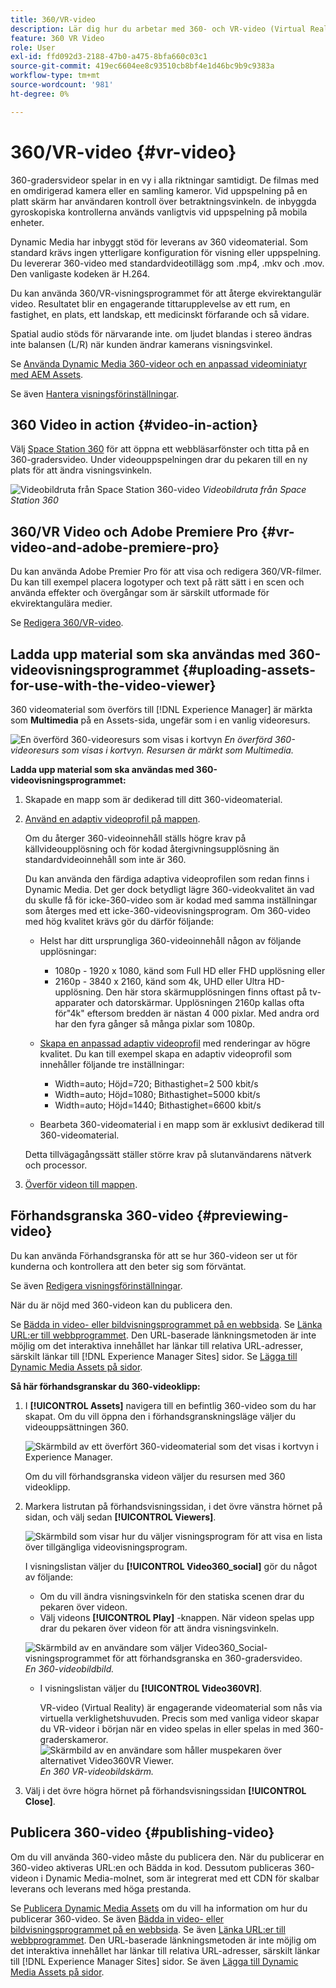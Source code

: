 ```yaml
---
title: 360/VR-video
description: Lär dig hur du arbetar med 360- och VR-video (Virtual Reality) i Dynamic Media.
feature: 360 VR Video
role: User
exl-id: ffd092d3-2188-47b0-a475-8bfa660c03c1
source-git-commit: 419ec6604ee8c93510cb8bf4e1d46bc9b9c9383a
workflow-type: tm+mt
source-wordcount: '981'
ht-degree: 0%

---
```


# 360/VR-video {#vr-video}

360-gradersvideor spelar in en vy i alla riktningar samtidigt. De filmas med en omdirigerad kamera eller en samling kameror. Vid uppspelning på en platt skärm har användaren kontroll över betraktningsvinkeln. de inbyggda gyroskopiska kontrollerna används vanligtvis vid uppspelning på mobila enheter.

Dynamic Media har inbyggt stöd för leverans av 360 videomaterial. Som standard krävs ingen ytterligare konfiguration för visning eller uppspelning. Du levererar 360-video med standardvideotillägg som .mp4, .mkv och .mov. Den vanligaste kodeken är H.264.

Du kan använda 360/VR-visningsprogrammet för att återge ekvirektangulär video. Resultatet blir en engagerande tittarupplevelse av ett rum, en fastighet, en plats, ett landskap, ett medicinskt förfarande och så vidare.

Spatial audio stöds för närvarande inte. om ljudet blandas i stereo ändras inte balansen (L/R) när kunden ändrar kamerans visningsvinkel.

Se [Använda Dynamic Media 360-videor och en anpassad videominiatyr med AEM Assets](https://experienceleague.adobe.com/docs/experience-manager-learn/assets/dynamic-media/dynamic-media-360-video-custom-thumbnail-feature-video-use.html#dynamic-media).

Se även [Hantera visningsförinställningar](/help/assets/dynamic-media/managing-viewer-presets.md).

## 360 Video in action {#video-in-action}

Välj [Space Station 360](https://s7d1.scene7.com/s7viewers/html5/Video360Viewer.html?asset=Viewers/space_station_360-AVS) för att öppna ett webbläsarfönster och titta på en 360-gradersvideo. Under videouppspelningen drar du pekaren till en ny plats för att ändra visningsvinkeln.

![Videobildruta från Space Station 360-video](assets/6_5_360videoiss_simplified.png)
*Videobildruta från Space Station 360*

## 360/VR Video och Adobe Premiere Pro {#vr-video-and-adobe-premiere-pro}

Du kan använda Adobe Premier Pro för att visa och redigera 360/VR-filmer. Du kan till exempel placera logotyper och text på rätt sätt i en scen och använda effekter och övergångar som är särskilt utformade för ekvirektangulära medier.

Se [Redigera 360/VR-video](https://helpx.adobe.com/premiere-pro/how-to/edit-360-vr-video.html).

## Ladda upp material som ska användas med 360-videovisningsprogrammet {#uploading-assets-for-use-with-the-video-viewer}

360 videomaterial som överförs till [!DNL Experience Manager] är märkta som **Multimedia** på en Assets-sida, ungefär som i en vanlig videoresurs.

![En överförd 360-videoresurs som visas i kortvyn](assets/6_5_360video-selecttopreview.png)
*En överförd 360-videoresurs som visas i kortvyn. Resursen är märkt som Multimedia.*

**Ladda upp material som ska användas med 360-videovisningsprogrammet:**

1. Skapade en mapp som är dedikerad till ditt 360-videomaterial.
1. [Använd en adaptiv videoprofil på mappen](/help/assets/dynamic-media/video-profiles.md#applying-a-video-profile-to-folders).

   Om du återger 360-videoinnehåll ställs högre krav på källvideoupplösning och för kodad återgivningsupplösning än standardvideoinnehåll som inte är 360.

   Du kan använda den färdiga adaptiva videoprofilen som redan finns i Dynamic Media. Det ger dock betydligt lägre 360-videokvalitet än vad du skulle få för icke-360-video som är kodad med samma inställningar som återges med ett icke-360-videovisningsprogram. Om 360-video med hög kvalitet krävs gör du därför följande:

   * Helst har ditt ursprungliga 360-videoinnehåll någon av följande upplösningar:

      * 1080p - 1920 x 1080, känd som Full HD eller FHD upplösning eller
      * 2160p - 3840 x 2160, känd som 4k, UHD eller Ultra HD-upplösning. Den här stora skärmupplösningen finns oftast på tv-apparater och datorskärmar. Upplösningen 2160p kallas ofta för&quot;4k&quot; eftersom bredden är nästan 4 000 pixlar. Med andra ord har den fyra gånger så många pixlar som 1080p.
   * [Skapa en anpassad adaptiv videoprofil](/help/assets/dynamic-media/video-profiles.md#creating-a-video-encoding-profile-for-adaptive-streaming) med renderingar av högre kvalitet. Du kan till exempel skapa en adaptiv videoprofil som innehåller följande tre inställningar:

      * Width=auto; Höjd=720; Bithastighet=2 500 kbit/s
      * Width=auto; Höjd=1080; Bithastighet=5000 kbit/s
      * Width=auto; Höjd=1440; Bithastighet=6600 kbit/s
   * Bearbeta 360-videomaterial i en mapp som är exklusivt dedikerad till 360-videomaterial.

   Detta tillvägagångssätt ställer större krav på slutanvändarens nätverk och processor.

1. [Överför videon till mappen](/help/assets/manage-video-assets.md#upload-and-preview-video-assets).

<!--

## Overriding the default aspect ratio of 360 videos  {#overriding-the-default-aspect-ratio-of-videos}

For an uploaded asset to qualify as a 360 video that you intend to use with the 360 Video viewer, the asset must have an aspect ratio of 2.

By default, AEM detects video as "360" if its aspect ratio (width/height) is 2.0. If you are an Administrator, you can override the default aspect ratio setting of 2 by setting the optional `s7video360AR` property in CRXDE Lite at the following:

* `/conf/global/settings/cloudconfigs/dmscene7/jcr:content`

  * **Property type**: Double
  * **Value**: floating-point aspect ratio, default 2.0.

After you set this property, it takes effect immediately on both existing videos and newly uploaded videos.

The aspect ratio applies to 360 video assets for the asset details page and the [Video 360 Media WCM component](/help/assets/dynamic-media/adding-dynamic-media-assets-to-pages.md#dynamic-media-components).

Start by uploading 360 Videos.

-->

## Förhandsgranska 360-video {#previewing-video}

Du kan använda Förhandsgranska för att se hur 360-videon ser ut för kunderna och kontrollera att den beter sig som förväntat.

Se även [Redigera visningsförinställningar](/help/assets/dynamic-media/managing-viewer-presets.md#editing-viewer-presets).

När du är nöjd med 360-videon kan du publicera den.

Se [Bädda in video- eller bildvisningsprogrammet på en webbsida](/help/assets/dynamic-media/embed-code.md).
Se [Länka URL:er till webbprogrammet](/help/assets/dynamic-media/linking-urls-to-yourwebapplication.md). Den URL-baserade länkningsmetoden är inte möjlig om det interaktiva innehållet har länkar till relativa URL-adresser, särskilt länkar till [!DNL Experience Manager Sites] sidor.
Se [Lägga till Dynamic Media Assets på sidor](/help/assets/dynamic-media/adding-dynamic-media-assets-to-pages.md).

**Så här förhandsgranskar du 360-videoklipp:**

1. I **[!UICONTROL Assets]** navigera till en befintlig 360-video som du har skapat. Om du vill öppna den i förhandsgranskningsläge väljer du videouppsättningen 360.

   ![Skärmbild av ett överfört 360-videomaterial som det visas i kortvyn i Experience Manager.](assets/6_5_360video-selecttopreview-1.png)

   Om du vill förhandsgranska videon väljer du resursen med 360 videoklipp.

1. Markera listrutan på förhandsvisningssidan, i det övre vänstra hörnet på sidan, och välj sedan **[!UICONTROL Viewers]**.

   ![Skärmbild som visar hur du väljer visningsprogram för att visa en lista över tillgängliga videovisningsprogram.](assets/6_5_360video-preview-viewers.png)

   I visningslistan väljer du **[!UICONTROL Video360_social]** gör du något av följande:

   * Om du vill ändra visningsvinkeln för den statiska scenen drar du pekaren över videon.
   * Välj videons **[!UICONTROL Play]** -knappen. När videon spelas upp drar du pekaren över videon för att ändra visningsvinkeln.

   ![Skärmbild av en användare som väljer Video360_Social-visningsprogrammet för att förhandsgranska en 360-gradersvideo.](assets/6_5_360video-preview-video360-social.png)*En 360-videobildbild.*

   * I visningslistan väljer du **[!UICONTROL Video360VR]**.

      VR-video (Virtual Reality) är engagerande videomaterial som nås via virtuella verklighetshuvuden. Precis som med vanliga videor skapar du VR-videor i början när en video spelas in eller spelas in med 360-graderskameror.
   ![Skärmbild av en användare som håller muspekaren över alternativet Video360VR Viewer.](assets/6_5_360video-preview-video360vr.png)
   *En 360 VR-videobildskärm.*

1. Välj i det övre högra hörnet på förhandsvisningssidan **[!UICONTROL Close]**.

## Publicera 360-video {#publishing-video}

Om du vill använda 360-video måste du publicera den. När du publicerar en 360-video aktiveras URL:en och Bädda in kod. Dessutom publiceras 360-videon i Dynamic Media-molnet, som är integrerat med ett CDN för skalbar leverans och leverans med höga prestanda.

Se [Publicera Dynamic Media Assets](/help/assets/dynamic-media/publishing-dynamicmedia-assets.md) om du vill ha information om hur du publicerar 360-video.
Se även [Bädda in video- eller bildvisningsprogrammet på en webbsida](/help/assets/dynamic-media/embed-code.md).
Se även [Länka URL:er till webbprogrammet](/help/assets/dynamic-media/linking-urls-to-yourwebapplication.md). Den URL-baserade länkningsmetoden är inte möjlig om det interaktiva innehållet har länkar till relativa URL-adresser, särskilt länkar till [!DNL Experience Manager Sites] sidor.
Se även [Lägga till Dynamic Media Assets på sidor](/help/assets/dynamic-media/adding-dynamic-media-assets-to-pages.md).
